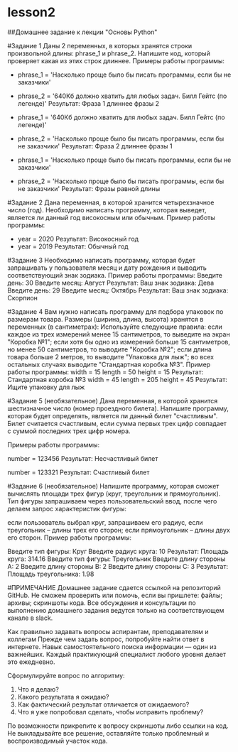 # lesson2
##Домашнее задание к лекции "Основы Python"

#Задание 1
Даны 2 переменных, в которых хранятся строки произвольной длины: phrase_1 и phrase_2.
Напишите код, который проверяет какая из этих строк длиннее.
Примеры работы программы:
- phrase_1 = 'Насколько проще было бы писать программы, если бы не заказчики'
- phrase_2 = '640Кб должно хватить для любых задач. Билл Гейтс (по легенде)'
Результат:
Фраза 1 длиннее фразы 2

- phrase_1 = '640Кб должно хватить для любых задач. Билл Гейтс (по легенде)'
- phrase_2 = 'Насколько проще было бы писать программы, если бы не заказчики'
Результат:
Фраза 2 длиннее фразы 1

- phrase_1 = 'Насколько проще было бы писать программы, если бы не заказчики'
- phrase_2 = 'Насколько проще было бы писать программы, если бы не заказчики'
Результат:
Фразы равной длины

#Задание 2
Дана переменная, в которой хранится четырехзначное число (год). Необходимо написать программу, которая выведет, является ли данный год високосным или обычным.
Пример работы программы:
- year = 2020
Результат:
Високосный год
- year = 2019
Результат:
Обычный год

#Задание 3
Необходимо написать программу, которая будет запрашивать у пользователя месяц и дату рождения и выводить соответствующий знак зодиака.
Пример работы программы:
Введите день:
30
Введите месяц:
Август
Результат:
Ваш знак зодиака: Дева
Введите день:
29
Введите месяц:
Октябрь
Результат:
Ваш знак зодиака: Скорпион

#Задание 4
Вам нужно написать программу для подбора упаковок по размерам товара. Размеры (ширина, длина, высота) хранятся в переменных (в сантиметрах):
Используйте следующие правила:
если каждое из трех измерений менее 15 сантиметров, то выведите на экран "Коробка №1";
если хотя бы одно из измерений больше 15 сантиметров, но менее 50 сантиметров, то выводите "Коробка №2";
если длина товара больше 2 метров, то выводите "Упаковка для лыж";
во всех остальных случаях выводите "Стандартная коробка №3".
Пример работы программы:
width = 15
length = 50
height = 15
Результат:
Стандартная коробка №3
width = 45
length = 205
height = 45
Результат:
Ищите упаковку для лыж

#Задание 5 (необязательное)
Дана переменная, в которой хранится шестизначное число (номер проездного билета). Напишите программу, которая будет определять, является ли данный билет "счастливым". Билет считается счастливым, если сумма первых трех цифр совпадает с суммой последних трех цифр номера.

Примеры работы программы:

number = 123456
Результат:
Несчастливый билет

number = 123321
Результат:
Счастливый билет

#Задание 6 (необязательное)
Напишите программу, которая сможет вычислять площади трех фигур (круг, треугольник и прямоугольник). Тип фигуры запрашиваем через пользовательский ввод, после чего делаем запрос характеристик фигуры:

если пользователь выбрал круг, запрашиваем его радиус,
если треугольник – длины трех его сторон;
если прямоугольник – длины двух его сторон.
Пример работы программы:

Введите тип фигуры:
Круг
Введите радиус круга:
10
Результат:
Площадь круга: 314.16
Введите тип фигуры:
Треугольник
Введите длину стороны A:
2
Введите длину стороны B:
2
Введите длину стороны C:
3
Результат:
Площадь треугольника: 1.98

#ПРИМЕЧАНИЕ
Домашнее задание сдается ссылкой на репозиторий GitHub. Не сможем проверить или помочь, если вы пришлете:
файлы; архивы; скриншоты кода.
Все обсуждения и консультации по выполнению домашнего задания ведутся только на соответствующем канале в slack.

Как правильно задавать вопросы аспирантам, преподавателям и коллегам
Прежде чем задать вопрос, попробуйте найти ответ в интернете. Навык самостоятельного поиска информации — один из важнейших. Каждый практикующий специалист любого уровня делает это ежедневно.

Сформулируйте вопрос по алгоритму:
1) Что я делаю?
2) Какого результата я ожидаю?
3) Как фактический результат отличается от ожидаемого?
4) Что я уже попробовал сделать, чтобы исправить проблему?

По возможности прикрепите к вопросу скриншоты либо ссылки на код. Не выкладывайте все решение, оставляйте только проблемный и воспроизводимый участок кода.